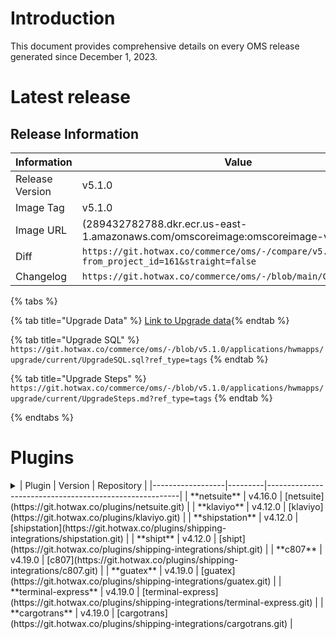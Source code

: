 # Introduction
This document provides comprehensive details on every OMS release generated since December 1, 2023.

# Latest release

## Release Information

| Information         | Value                                                                                                   |
|---------------------|---------------------------------------------------------------------------------------------------------|
| Release Version     | v5.1.0                                                                                                  |
| Image Tag           | v5.1.0                                                                                                  |
| Image URL           | (289432782788.dkr.ecr.us-east-1.amazonaws.com/omscoreimage:omscoreimage-v5.1.0)                         |
| Diff                | ```https://git.hotwax.co/commerce/oms/-/compare/v5.0.0...v5.1.0?from_project_id=161&straight=false```         |
| Changelog           | ```https://git.hotwax.co/commerce/oms/-/blob/main/CHANGELOG.md```                                            |


{% tabs %}

{% tab title="Upgrade Data" %} [Link to Upgrade data](https://git.hotwax.co/commerce/oms/-/blob/v5.1.0/applications/hwmapps/upgrade/current/UpgradeData.xml?ref_type=tags){% endtab %}

{% tab title="Upgrade SQL" %} ```https://git.hotwax.co/commerce/oms/-/blob/v5.1.0/applications/hwmapps/upgrade/current/UpgradeSQL.sql?ref_type=tags``` {% endtab %}

{% tab title="Upgrade Steps" %} ```https://git.hotwax.co/commerce/oms/-/blob/v5.1.0/applications/hwmapps/upgrade/current/UpgradeSteps.md?ref_type=tags``` {% endtab %}

{% endtabs %}


# Plugins

<details>
<summary>
| Plugin           | Version | Repository                                             |
|------------------|---------|--------------------------------------------------------|
| **netsuite**     | v4.16.0 | [netsuite](https://git.hotwax.co/plugins/netsuite.git) |
| **klaviyo**      | v4.12.0 | [klaviyo](https://git.hotwax.co/plugins/klaviyo.git)   |
| **shipstation**  | v4.12.0 | [shipstation](https://git.hotwax.co/plugins/shipping-integrations/shipstation.git) |
| **shipt**        | v4.12.0 | [shipt](https://git.hotwax.co/plugins/shipping-integrations/shipt.git) |
| **c807**         | v4.19.0 | [c807](https://git.hotwax.co/plugins/shipping-integrations/c807.git) |
| **guatex**       | v4.19.0 | [guatex](https://git.hotwax.co/plugins/shipping-integrations/guatex.git) |
| **terminal-express** | v4.19.0 | [terminal-express](https://git.hotwax.co/plugins/shipping-integrations/terminal-express.git) |
| **cargotrans**   | v4.19.0 | [cargotrans](https://git.hotwax.co/plugins/shipping-integrations/cargotrans.git) |
</summary>
</details>

